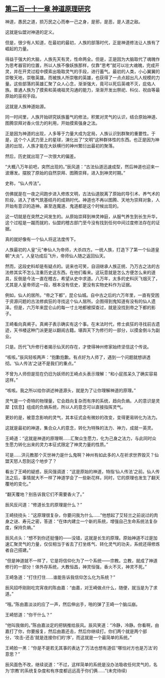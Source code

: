## [第二百一十一章 神道原理研究](https://www.xxbiquge.com/11_11207/8938434.html)


  神道，愚民之道，损万民之心而奉一己之身，是邪，是恶，是人道之敌。

  这就是仙盟对神道的定义。

  但是，很少有人知道，在最初的最初，人族的部落时代，正是神道修法让人族有了崛起的力量。

  得益于强大的大脑，人族先天有灵，性命两全。但是，正是因为大脑取代了魂魄作为思考器官的位置，所以人族不像妖族那样，仅靠“思考”就可以壮大魂魄，完成开灵，并在开灵过程中摸索出吸取灵气的手段，进行蓄气。最初的人类，小心翼翼的崇敬天地，崇敬英雄。而被族人所崇敬的英雄，也获得了一点点超出凡人规模的力量。这些部落的英雄汇聚了众人心念，渐渐强大，竟可以死后英魂不灭，庇佑人族。普通人族为了摸索和英魂祖灵沟通的能力，渐渐开发出祭祀、科仪、祝由等最原始的巫祝手段。

  这就是人族神道始源。

  同一时间里，人族开始研究妖族蓄气的修法，积累对灵气的认识，结合原始神道、图腾崇拜对香火信力的利用，开始摸索强身之法。

  正是因为神道的出现，人多等于力量大成为定局，人族认识到群聚的重要性。于是，这个个人武力至上的星球，演化出了“文明”这种群体性的东西。也正是因为神道的出现，人族才能在大妖横行的神州繁衍出最初的聚落。

  然后，历史就出现了一次很大的偏差。

  “大概八万年前吧，突然出现的。”辰风道：“古法仙道迅速成型，然后神道也迎来一波爆发。摆脱了原始的自然崇拜、图腾崇拜，进入到神灵时期。”

  史称，“仙人传法”。

  仿佛就是在一夜之间跑步进入修炼文明，古法仙道脱离了原始的导引术、养气术的阶段，进入了练气筑基结丹的成熟时代。神道也不再以图腾、天地为崇拜对象，人开始有意识的造神。甚至连魔道、鬼道都是这个时候出现的。

  这一切就是在突然之间发生的。从原始崇拜到神灵神庭，从服气养生到长生升华，这个过程是一蹴而就的，仙盟的稽古部门至今没有找到任何中间过度修法存在的证据。

  真的就好像有一个仙人将这法度传下。

  人族最初的人皇“元”奉仙人为帝师，大杀四方。一统人族，打造下了第一个仙道皇朝“大炎”。人皇功成后飞升，帝师仙人随之返回仙天。

  然而，这段史料却是有疑点的。说来也可笑，自诩继承人族正统、乃万古之法的古法修其实不怎么注重历史这东西。在他们看来。这玩意就是怎么方便怎么来的道具，反倒是今法一直在稽古，希望从史中求道。八万年，太多的史料灰飞烟灭了，尤其是人皇帝师这一段，根本没有信史，更没有实物史料作为证据。

  例如，仙人的居所。“帝之下都”，昆仑仙城。自中古之后的六万年里，一直有受困于资源问题的古法修疯狂的寻找这个仙人居所。企图得到鬼知道有没有的仙人遗泽。但是，六万年来昆仑山的每一寸土地都被探查过，就是没找到帝之下都的影子。

  王崎看向真阐子。真阐子表示确实有这个事。在末法时代，修士疯狂的寻找前古遗迹，天书楼这种门派更是以翻阅古籍。堪舆天下为修行的一部分，以摸金倒斗为副业。

  只是。历代飞升修行者揭示仙天的存在，才使得神州修家始终坚信这个传说。

  “咳咳。”辰风轻咳两声：“抱歉抱歉。有点好为人师了，遇到一个问题就想讲透彻。‘仙人传法’之谜不是我们的重点。”

  不曾为人师但是现在仍旧为妖师的王崎点头表示理解：“和小屁孩呆久了确实容易这样。”

  “咳咳。我之所以给你讲述神道源头，就是为了让你理解神道的原理。”

  灵气是一个奇特的物理量，它会趋向复杂而有序的系统，趋向负熵。人的意识是灵犀【信息】组成的负熵系统，所以人的意念可以直接指挥灵气。

  更妙的是，被意念影响的灵气，其本征式会有微妙的改变，变得更易转化为法力。

  这就是最初的神道，集合众人的意念，转化为特殊的法力、神力，成就一英灵。

  王崎道：“这就是神道的原理啊……汇聚众生愿力，化为己身之法力，与此同时众生愿力转化出来的灵力本征式限定了神灵力量的性质。”

  可是……洪元教那个灭世神力是什么鬼啊？神州有如此多的人在祈求世界毁灭？仙盟天怒人怨到这个地步了？

  看出了王崎的疑惑，辰风强调道：“这是原始的神道，特指‘仙人传法’之前。仙人传法之后，事情就大不一样了神道学会了一些新花样。同时，它的原理也发生了翻天覆地的变化。”

  “翻天覆地？别告诉我它们不需要香火了。”

  辰风反问道：“修道长生的原理是什么？”

  王崎挠挠头：“这原理很复杂，你要问我为什么……”他想起了艾轻兰之前说过的肉身之谜、寿元之密，答道：“在体内建立一个新的系统，增强自己生命系统法复杂度，保持负熵。”

  辰风点头：“想不到你还挺懂的——没错，这就是长生的原理。原始神道不过是加速汇聚灵气的力量，仅仅相当于省去了打坐练气、转化灵气的功夫，系统还得修炼者自己搭建。”

  “但是神道就不一样了，它是将信仰化为了一个系统——宗教。立教，就成了神道修行的一部分！体外存系统，大教恒昌，神灵恒强，香火不灭，神灵不死。”

  王崎急道：“打住打住……谁能告诉我信仰怎么化为系统？”

  辰风招呼刚刚吃完宵夜的陈由嘉：“由嘉，对王崎做点什么，随便，就当是为了求道。”

  “哦。”陈由嘉淡淡的应了一声，然后伸出手，啪的弹了王崎一个脑瓜崩。

  王崎怒道：“你干什么？”

  “他叫我做的。”陈由嘉淡定的把锅推给辰风。辰风笑道：“冷静，冷静。你看啊，由嘉打了你，你要报复，然后由嘉还击，然后你继续打。你们两个就是两个部分，‘攻击-还击’就是连接你们的‘序’，而这就是一个最简单的系统。”

  王崎脸一黑：“你是不是若无其事的表达了‘万法也想有道侣’‘哪怕对方也是万法’的意思？”

  辰风面色不改，继续说道：“不过，这样简单的系统是没办法吸收任何灵气的，名为‘宗教’的系统复杂度和有序度都远远高于你们俩……”(未完待续)
